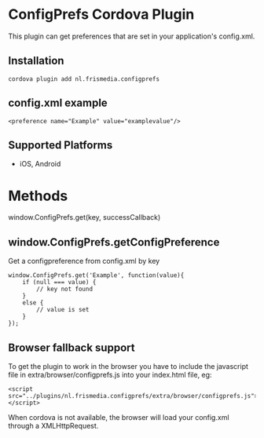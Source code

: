 ConfigPrefs Cordova Plugin
======

This plugin can get preferences that are set in your application's config.xml.

Installation
-------------------

    cordova plugin add nl.frismedia.configprefs

config.xml example
-------------------

    <preference name="Example" value="examplevalue"/>

Supported Platforms
-------------------

- iOS, Android


Methods
=================

window.ConfigPrefs.get(key, successCallback)


window.ConfigPrefs.getConfigPreference
-------------------

Get a configpreference from config.xml by key

    window.ConfigPrefs.get('Example', function(value){
        if (null === value) {
            // key not found
        }
        else {
            // value is set
        }
    });
    
Browser fallback support
-------------------

To get the plugin to work in the browser you have to include the javascript file in extra/browser/configprefs.js into your index.html file, eg:

    <script src="../plugins/nl.frismedia.configprefs/extra/browser/configprefs.js"></script>
       
When cordova is not available, the browser will load your config.xml through a XMLHttpRequest. 

